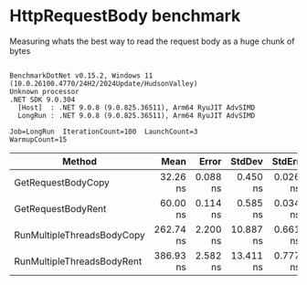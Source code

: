 # HttpRequestBody benchmark

Measuring whats the best way to read the request body as a huge chunk of bytes

```

BenchmarkDotNet v0.15.2, Windows 11 (10.0.26100.4770/24H2/2024Update/HudsonValley)
Unknown processor
.NET SDK 9.0.304
  [Host]  : .NET 9.0.8 (9.0.825.36511), Arm64 RyuJIT AdvSIMD
  LongRun : .NET 9.0.8 (9.0.825.36511), Arm64 RyuJIT AdvSIMD

Job=LongRun  IterationCount=100  LaunchCount=3  
WarmupCount=15  

```
| Method                     | Mean      | Error    | StdDev    | StdErr   | Min       | Max       | Op/s         | Gen0   | Allocated |
|--------------------------- |----------:|---------:|----------:|---------:|----------:|----------:|-------------:|-------:|----------:|
| GetRequestBodyCopy         |  32.26 ns | 0.088 ns |  0.450 ns | 0.026 ns |  31.27 ns |  33.42 ns | 30,998,941.2 | 0.0325 |     136 B |
| GetRequestBodyRent         |  60.00 ns | 0.114 ns |  0.585 ns | 0.034 ns |  58.78 ns |  61.38 ns | 16,666,383.8 | 0.0324 |     136 B |
| RunMultipleThreadsBodyCopy | 262.74 ns | 2.200 ns | 10.887 ns | 0.661 ns | 256.26 ns | 365.44 ns |  3,806,095.4 | 0.1602 |     672 B |
| RunMultipleThreadsBodyRent | 386.93 ns | 2.582 ns | 13.411 ns | 0.777 ns | 374.55 ns | 408.89 ns |  2,584,421.3 | 0.1602 |     672 B |

